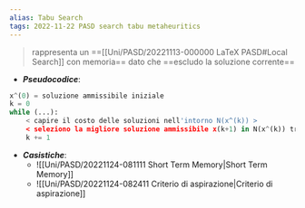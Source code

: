 ```yaml
---
alias: Tabu Search
tags: 2022-11-22 PASD search tabu metaheuritics
---
```


> rappresenta un ==[[Uni/PASD/20221113-000000 LaTeX PASD#Local Search]] con memoria== dato che ==escludo la soluzione corrente==

- ***Pseudocodice***:
```python
x^(0) = soluzione ammissibile iniziale
k = 0
while (...):
	< capire il costo delle soluzioni nell'intorno N(x^(k)) >
	< seleziono la migliore soluzione ammissibile x(k+1) in N(x^(k)) tranne la soluzione corrente x(k)
	k += 1
```

- ***Casistiche***:
	- ![[Uni/PASD/20221124-081111 Short Term Memory|Short Term Memory]]
	- ![[Uni/PASD/20221124-082411 Criterio di aspirazione|Criterio di aspirazione]]